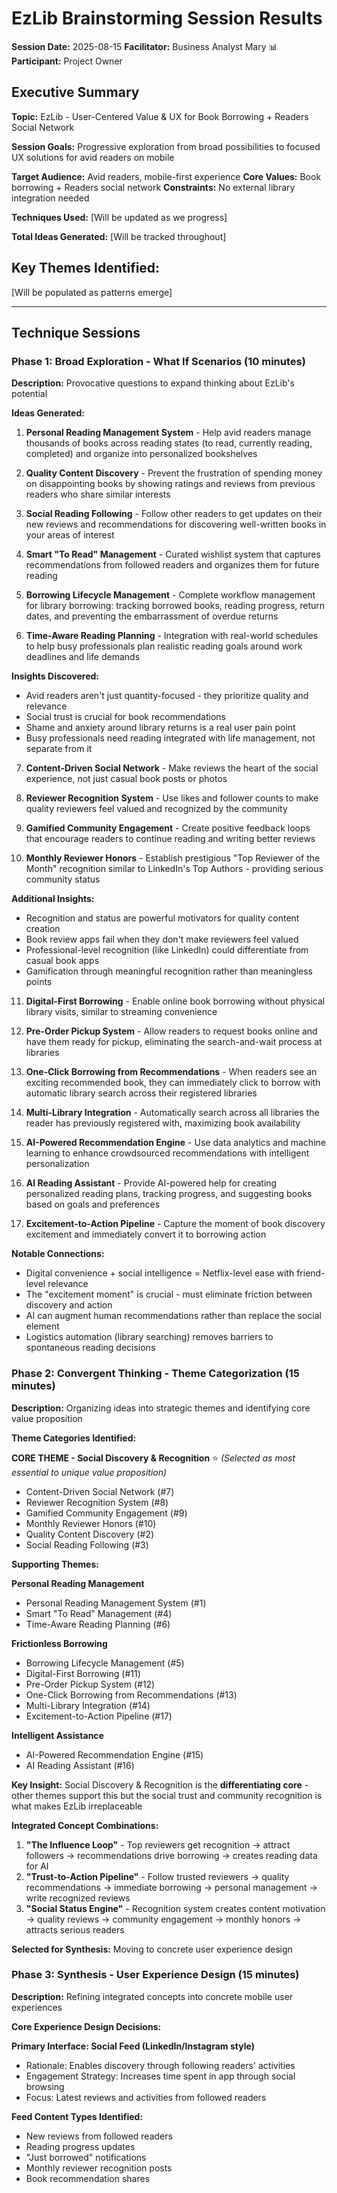 # EzLib Brainstorming Session Results

**Session Date:** 2025-08-15
**Facilitator:** Business Analyst Mary 📊
**Participant:** Project Owner

## Executive Summary

**Topic:** EzLib - User-Centered Value & UX for Book Borrowing + Readers Social Network

**Session Goals:** Progressive exploration from broad possibilities to focused UX solutions for avid readers on mobile

**Target Audience:** Avid readers, mobile-first experience
**Core Values:** Book borrowing + Readers social network
**Constraints:** No external library integration needed

**Techniques Used:** [Will be updated as we progress]

**Total Ideas Generated:** [Will be tracked throughout]

## Key Themes Identified:
[Will be populated as patterns emerge]

---

## Technique Sessions

### Phase 1: Broad Exploration - What If Scenarios (10 minutes)

**Description:** Provocative questions to expand thinking about EzLib's potential

**Ideas Generated:**

1. **Personal Reading Management System** - Help avid readers manage thousands of books across reading states (to read, currently reading, completed) and organize into personalized bookshelves

2. **Quality Content Discovery** - Prevent the frustration of spending money on disappointing books by showing ratings and reviews from previous readers who share similar interests

3. **Social Reading Following** - Follow other readers to get updates on their new reviews and recommendations for discovering well-written books in your areas of interest

4. **Smart "To Read" Management** - Curated wishlist system that captures recommendations from followed readers and organizes them for future reading

5. **Borrowing Lifecycle Management** - Complete workflow management for library borrowing: tracking borrowed books, reading progress, return dates, and preventing the embarrassment of overdue returns

6. **Time-Aware Reading Planning** - Integration with real-world schedules to help busy professionals plan realistic reading goals around work deadlines and life demands

**Insights Discovered:**
- Avid readers aren't just quantity-focused - they prioritize quality and relevance
- Social trust is crucial for book recommendations 
- Shame and anxiety around library returns is a real user pain point
- Busy professionals need reading integrated with life management, not separate from it

7. **Content-Driven Social Network** - Make reviews the heart of the social experience, not just casual book posts or photos

8. **Reviewer Recognition System** - Use likes and follower counts to make quality reviewers feel valued and recognized by the community

9. **Gamified Community Engagement** - Create positive feedback loops that encourage readers to continue reading and writing better reviews

10. **Monthly Reviewer Honors** - Establish prestigious "Top Reviewer of the Month" recognition similar to LinkedIn's Top Authors - providing serious community status

**Additional Insights:**
- Recognition and status are powerful motivators for quality content creation
- Book review apps fail when they don't make reviewers feel valued
- Professional-level recognition (like LinkedIn) could differentiate from casual book apps
- Gamification through meaningful recognition rather than meaningless points

11. **Digital-First Borrowing** - Enable online book borrowing without physical library visits, similar to streaming convenience

12. **Pre-Order Pickup System** - Allow readers to request books online and have them ready for pickup, eliminating the search-and-wait process at libraries

13. **One-Click Borrowing from Recommendations** - When readers see an exciting recommended book, they can immediately click to borrow with automatic library search across their registered libraries

14. **Multi-Library Integration** - Automatically search across all libraries the reader has previously registered with, maximizing book availability

15. **AI-Powered Recommendation Engine** - Use data analytics and machine learning to enhance crowdsourced recommendations with intelligent personalization

16. **AI Reading Assistant** - Provide AI-powered help for creating personalized reading plans, tracking progress, and suggesting books based on goals and preferences

17. **Excitement-to-Action Pipeline** - Capture the moment of book discovery excitement and immediately convert it to borrowing action

**Notable Connections:**
- Digital convenience + social intelligence = Netflix-level ease with friend-level relevance
- The "excitement moment" is crucial - must eliminate friction between discovery and action
- AI can augment human recommendations rather than replace the social element
- Logistics automation (library searching) removes barriers to spontaneous reading decisions

### Phase 2: Convergent Thinking - Theme Categorization (15 minutes)

**Description:** Organizing ideas into strategic themes and identifying core value proposition

**Theme Categories Identified:**

**CORE THEME - Social Discovery & Recognition** ⭐
*(Selected as most essential to unique value proposition)*
- Content-Driven Social Network (#7)
- Reviewer Recognition System (#8) 
- Gamified Community Engagement (#9)
- Monthly Reviewer Honors (#10)
- Quality Content Discovery (#2)
- Social Reading Following (#3)

**Supporting Themes:**

**Personal Reading Management**
- Personal Reading Management System (#1)
- Smart "To Read" Management (#4)
- Time-Aware Reading Planning (#6)

**Frictionless Borrowing** 
- Borrowing Lifecycle Management (#5)
- Digital-First Borrowing (#11)
- Pre-Order Pickup System (#12)
- One-Click Borrowing from Recommendations (#13)
- Multi-Library Integration (#14)
- Excitement-to-Action Pipeline (#17)

**Intelligent Assistance**
- AI-Powered Recommendation Engine (#15)
- AI Reading Assistant (#16)

**Key Insight:** Social Discovery & Recognition is the **differentiating core** - other themes support this but the social trust and community recognition is what makes EzLib irreplaceable

**Integrated Concept Combinations:**
1. **"The Influence Loop"** - Top reviewers get recognition → attract followers → recommendations drive borrowing → creates reading data for AI
2. **"Trust-to-Action Pipeline"** - Follow trusted reviewers → quality recommendations → immediate borrowing → personal management → write recognized reviews  
3. **"Social Status Engine"** - Recognition system creates content motivation → quality reviews → community engagement → monthly honors → attracts serious readers

**Selected for Synthesis:** Moving to concrete user experience design

### Phase 3: Synthesis - User Experience Design (15 minutes)

**Description:** Refining integrated concepts into concrete mobile user experiences

**Core Experience Design Decisions:**

**Primary Interface: Social Feed (LinkedIn/Instagram style)**
- Rationale: Enables discovery through following readers' activities
- Engagement Strategy: Increases time spent in app through social browsing
- Focus: Latest reviews and activities from followed readers

**Feed Content Types Identified:**
- New reviews from followed readers
- Reading progress updates  
- "Just borrowed" notifications
- Monthly reviewer recognition posts
- Book recommendation shares
